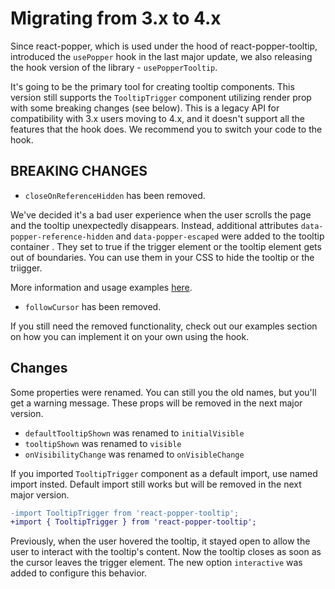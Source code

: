 # Migrating from 3.x to 4.x

Since react-popper, which is used under the hood of react-popper-tooltip, introduced the `usePopper` hook in the last
major update, we also releasing the hook version of the library - `usePopperTooltip`.

It's going to be the primary tool for creating tooltip components. This version still supports the `TooltipTrigger`
component utilizing render prop with some breaking changes (see below). This is a legacy API for compatibility with 3.x
users moving to 4.x, and it doesn't support all the features that the hook does. We recommend you to switch your code to
the hook.

## BREAKING CHANGES

- `closeOnReferenceHidden` has been removed.

We've decided it's a bad user experience when the user scrolls the page and the tooltip unexpectedly disappears.
Instead, additional attributes `data-popper-reference-hidden`
and `data-popper-escaped` were added to the tooltip container . They set to true if the trigger element or the tooltip
element gets out of boundaries. You can use them in your CSS to hide the tooltip or the triigger.

More information and usage examples [here](https://popper.js.org/docs/v2/modifiers/hide/).

- `followCursor` has been removed.

If you still need the removed functionality, check out our examples section on how you can implement it on your own
using the hook.

## Changes

Some properties were renamed. You can still you the old names, but you'll get a warning message. These props will be
removed in the next major version.

- `defaultTooltipShown` was renamed to `initialVisible`
- `tooltipShown` was renamed to `visible`
- `onVisibilityChange` was renamed to `onVisibleChange`

If you imported `TooltipTrigger` component as a default import, use named import insted. Default import still works but
will be removed in the next major version.

```diff
-import TooltipTrigger from 'react-popper-tooltip';
+import { TooltipTrigger } from 'react-popper-tooltip';
```

Previously, when the user hovered the tooltip, it stayed open to allow the user to interact with the tooltip's content.
Now the tooltip closes as soon as the cursor leaves the trigger element. The new option `interactive` was added to
configure this behavior.

